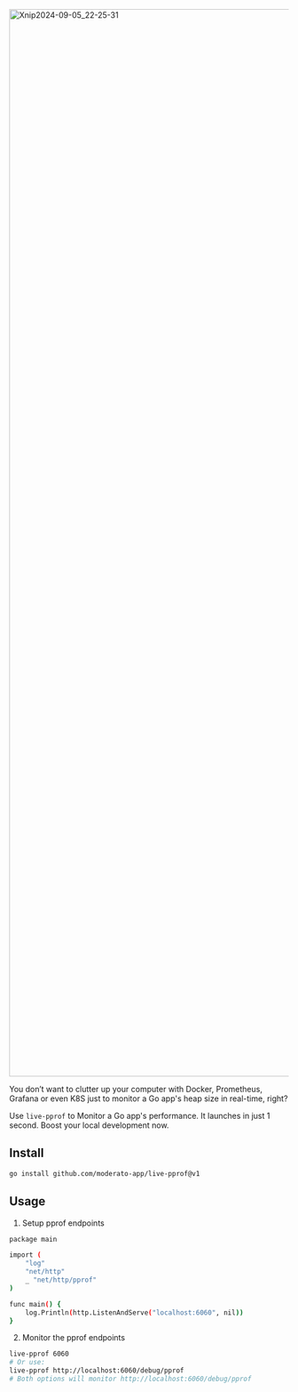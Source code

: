 <img width="1920" alt="Xnip2024-09-05_22-25-31" src="https://github.com/user-attachments/assets/fee917b2-8bc6-47e5-8b18-47bd56c545a5">

You don’t want to clutter up your computer with Docker, Prometheus, Grafana or even K8S just to monitor a Go app's heap size in real-time, right?

Use `live-pprof` to Monitor a Go app's performance. It launches in just 1 second. Boost your local development now.

## Install

```bash
go install github.com/moderato-app/live-pprof@v1
```

## Usage

1. Setup pprof endpoints

```bash
package main

import (
	"log"
	"net/http"
	_ "net/http/pprof"
)

func main() {
	log.Println(http.ListenAndServe("localhost:6060", nil))
}
```

2. Monitor the pprof endpoints

```bash
live-pprof 6060 
# Or use:
live-pprof http://localhost:6060/debug/pprof
# Both options will monitor http://localhost:6060/debug/pprof
```
